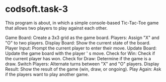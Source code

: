 # codsoft.task-3
This program is about, in which a simple console-based Tic-Tac-Toe game that
allows two players to play against each other.

Game Board: Create a 3x3 grid as the game board.
Players: Assign
"X"
and "O" to two players.
Display Board: Show the current state of the board.
Player Input: Prompt the current player to enter their move.
Update Board: Update the game board with the player
'
s move.
Check for Win: Check if the current player has won.
Check for Draw: Determine if the game is a draw.
Switch Players: Alternate turns between
"X"
and "O"
players.
Display Result: Show the result of the game (win, draw, or ongoing).
Play Again: Ask if the players want to play another game.